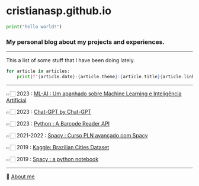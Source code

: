 # cristianasp.github.io

```python
print("hello world!")
```

### My personal blog about my projects and experiences.

---


This a list of some stuff that I have been doing lately.

```python
for article in articles:
    print(f"{article.date}:{article.theme}:{article.title}{article.link}")
```
---

👉🏻 2023 : [ML-AI : Um apanhado sobre Machine Learning e Inteligência Artificial](ml-ai)

👉🏻 2023 : [Chat-GPT by Chat-GPT](chat-GPT-by-himself)

👉🏻 2023 : [Python : A Barcode Reader API](fastapi-java)

👉🏻 2021-2022 : [Spacy : Curso PLN avançado com Spacy](spacy-course)

👉🏻 2019 :  [Kaggle: Brazilian Cities Dataset ](dataset-brazilian-cities)

👉🏻 2019 :  [Spacy : a python notebook](spacy-notebook)

---


🤗 [About me](about-me)

